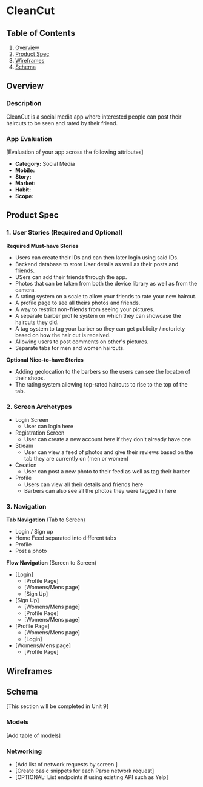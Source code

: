 # **CleanCut**

## Table of Contents
1. [Overview](#Overview)
1. [Product Spec](#Product-Spec)
1. [Wireframes](#Wireframes)
2. [Schema](#Schema)

## Overview
### Description
CleanCut is a social media app where interested people can post their haircuts to be seen and rated by their friend.

### App Evaluation
[Evaluation of your app across the following attributes]
- **Category:** Social Media
- **Mobile:**
- **Story:**
- **Market:**
- **Habit:**
- **Scope:**

## Product Spec

### 1. User Stories (Required and Optional)

**Required Must-have Stories**

* Users can create their IDs and can then later login using said IDs.
* Backend database to store User details as well as their posts and friends.
* USers can add their friends through the app.
* Photos that can be taken from both the device library as well as from the camera.
* A rating system on a scale to allow your friends to rate your new haircut.
* A profile page to see all theirs photos and friends.
* A way to restrict non-friends from seeing your pictures.
* A separate barber profile system on which they can showcase the haircuts they did.
* A tag system to tag your barber so they can get publicity / notoriety based on how the hair cut is received.
* Allowing users to post comments on other's pictures.
* Separate tabs for men and women haircuts.


**Optional Nice-to-have Stories**

* Adding geolocation to the barbers so the users can see the locaton of their shops.
* The rating system allowing top-rated haircuts to rise to the top of the tab.

### 2. Screen Archetypes

* Login Screen
  *  User can login here
* Registration Screen
  *  User can create a new account here if they don't already have one
* Stream 
  *  User can view a feed of photos and give their reviews based on the tab they are currently on (men or women)
* Creation
  *  User can post a new photo to their feed as well as tag their barber
* Profile
  *  Users can view all their details and friends here
  *  Barbers can also see all the photos they were tagged in here
        
### 3. Navigation

**Tab Navigation** (Tab to Screen)

* Login / Sign up
* Home Feed separated into different tabs
* Profile
* Post a photo

**Flow Navigation** (Screen to Screen)

* [Login]
   * [Profile Page]
   * [Womens/Mens page]
   * [Sign Up]
* [Sign Up]
   * [Womens/Mens page]
   * [Profile Page]
   * [Womens/Mens page]
* [Profile Page]
   * [Womens/Mens page]
   * [Login]
* [Womens/Mens page]
   * [Profile Page]

## Wireframes

## Schema 
[This section will be completed in Unit 9]
### Models
[Add table of models]
### Networking
- [Add list of network requests by screen ]
- [Create basic snippets for each Parse network request]
- [OPTIONAL: List endpoints if using existing API such as Yelp]
